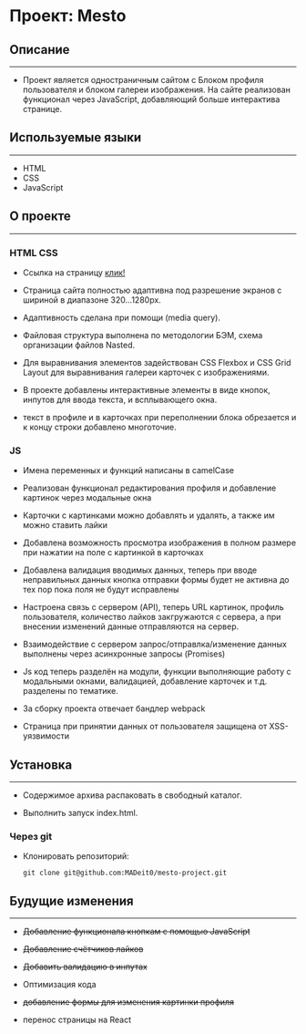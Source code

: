 # Проект: Mesto

## Описание
---

- Проект является одностраничным сайтом с Блоком профиля пользователя и блоком галереи изображения. На сайте реализован функционал через JavaScript, добавляющий больше интерактива странице.


##  Используемые языки
---

- HTML
- CSS
- JavaScript

## О проекте
---
 ### HTML CSS
- Ссылка на страницу [клик!](https://madeit0.github.io/mesto-project/ "Место")

- Страница сайта полностью адаптивна под разрешение экранов с шириной в диапазоне 320...1280px.

- Адаптивность сделана при помощи (media query).

- Файловая структура выполнена по методологии БЭМ, схема организации файлов Nasted.

- Для выравнивания элементов задействован CSS Flexbox и CSS Grid Layout для выравнивания галереи карточек с изображениями.

- В проекте добавлены интерактивные элементы в виде кнопок, инпутов для ввода текста, и всплывающего окна.

- текст в профиле и в карточках при переполнении блока обрезается и к концу строки добавлено многоточие.

### JS
- Имена переменных и функций написаны в camelCase

- Реализован функционал редактирования профиля и добавление картинок через модальные окна

- Карточки с картинками можно добавлять и удалять, а также им можно ставить лайки

- Добавлена возможность просмотра изображения в полном размере при нажатии на поле с картинкой в карточках

- Добавлена валидация вводимых данных, теперь при вводе неправильных данных кнопка отправки формы будет не активна до тех пор пока поля не будут исправлены

- Настроена связь с сервером (API), теперь URL картинок, профиль пользователя, количество лайков закгружаются с сервера, а при внесении изменений данные отправляются на сервер.

- Взаимодействие с сервером запрос/отправлка/изменение данных выполнены через асинхронные запросы (Promises)

- Js код теперь разделён на модули, функции выполняющие работу с модальными окнами, валидацией, добавление карточек и т.д. разделены по тематике.

- За сборку проекта отвечает бандлер webpack

- Страница при принятии данных от пользователя защищена от XSS-уязвимости



## Установка
---

- Содержимое архива распаковать в свободный каталог.

- Выполнить запуск index.html.

### Через git

- Клонировать репозиторий:

  `git clone git@github.com:MADeit0/mesto-project.git`


## Будущие изменения
---

- ~~Добавление функционала кнопкам с помощью JavaScript~~

- ~~Добавление счётчиков лайков~~

- ~~Добавить валидацию в инпутах~~

- Оптимизация кода

- ~~добавление формы для изменения картинки профиля~~

- перенос страницы на React

